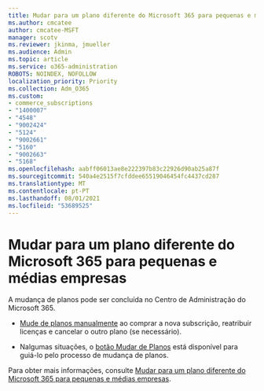 ```yaml
---
title: Mudar para um plano diferente do Microsoft 365 para pequenas e médias empresas
ms.author: cmcatee
author: cmcatee-MSFT
manager: scotv
ms.reviewer: jkinma, jmueller
ms.audience: Admin
ms.topic: article
ms.service: o365-administration
ROBOTS: NOINDEX, NOFOLLOW
localization_priority: Priority
ms.collection: Adm_O365
ms.custom:
- commerce_subscriptions
- "1400007"
- "4548"
- "9002424"
- "5124"
- "9002661"
- "5160"
- "9002663"
- "5168"
ms.openlocfilehash: aabff06013ae8e222397b83c22926d90ab25a87f
ms.sourcegitcommit: 540a4e2515f7cfddee65519046454fc4437cd287
ms.translationtype: MT
ms.contentlocale: pt-PT
ms.lasthandoff: 08/01/2021
ms.locfileid: "53689525"
---
```

# <a name="switch-to-a-different-microsoft-365-for-business-plan"></a>Mudar para um plano diferente do Microsoft 365 para pequenas e médias empresas

A mudança de planos pode ser concluída no Centro de Administração do Microsoft 365.

- [Mude de planos manualmente](https://docs.microsoft.com/microsoft-365/commerce/subscriptions/switch-plans-manually) ao comprar a nova subscrição, reatribuir licenças e cancelar o outro plano (se necessário).

- Nalgumas situações, o [botão Mudar de Planos](https://docs.microsoft.com/microsoft-365/commerce/subscriptions/switch-to-a-different-plan#use-the-switch-plans-button) está disponível para guiá-lo pelo processo de mudança de planos.

Para obter mais informações, consulte [Mudar para um plano diferente do Microsoft 365 para pequenas e médias empresas](https://docs.microsoft.com/microsoft-365/commerce/subscriptions/switch-to-a-different-plan).
